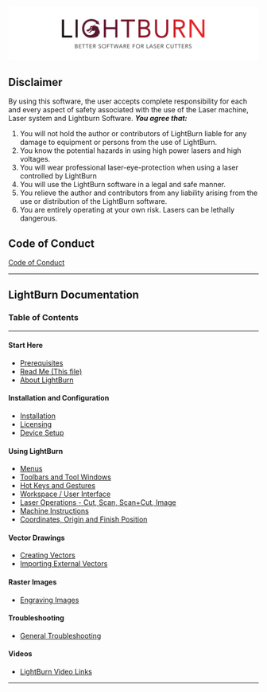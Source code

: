 ![LightBurn Banner](/img/LightBurn_SlimBanner.jpg)

## Disclaimer
By using this software, the user accepts complete responsibility for each and every
aspect of safety associated with the use of the Laser machine, Laser system and
Lightburn Software.
***You agree that:***
1. You will not hold the author or contributors of LightBurn liable for any damage to
  equipment or persons from the use of LightBurn.
2. You know the potential hazards in using high power lasers and high voltages.
3. You will wear professional laser-eye-protection when using a laser controlled by
  LightBurn
4. You will use the LightBurn software in a legal and safe manner.
5. You relieve the author and contributors from any liability arising from the use or
  distribution of the LightBurn software.
6. You are entirely operating at your own risk. Lasers can be lethally dangerous.

## Code of Conduct
[Code of Conduct](CODE_OF_CONDUCT.md)

-----
## LightBurn Documentation
### Table of Contents
----------
#### Start Here
* [Prerequisites](PreReq.md)
* [Read Me (This file)](README.md)
* [About LightBurn](AboutLightBurn.md)
#### Installation and Configuration
* [Installation](Installation.md)
* [Licensing](Licensing.md)
* [Device Setup](DeviceWizard.md)
#### Using LightBurn
* [Menus](MenuCommands.md)
* [Toolbars and Tool Windows](Toolbars.md)
* [Hot Keys and Gestures](HotKeys.md)
* [Workspace / User Interface](Workspace.md)
* [Laser Operations - Cut, Scan, Scan+Cut, Image](Operations.md)
* [Machine Instructions](MachineInstructions.md)
* [Coordinates, Origin and Finish Position](CoordinatesOrigin.md)
#### Vector Drawings
* [Creating Vectors](CreatingNewVectors.md)
* [Importing External Vectors](ImportingExternalVectors.md)
#### Raster Images
* [Engraving Images](EngravingImages.md)
#### Troubleshooting
* [General Troubleshooting](Troubleshooting.md)
#### Videos
  - [LightBurn Video Links](Videos.md)

------------
